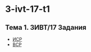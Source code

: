# 3-ivt-17-t1
## Тема 1. 3ИВТ/17 Задания
+ [ИСР](https://github.com/ctel-prj-mng/3-ivt-17-t1-MozartArthur/blob/master/%D0%98%D0%A1%D0%A0.md)
+ [ВСР](https://github.com/ctel-prj-mng/3-ivt-17-t1-MozartArthur/blob/master/%D0%92%D0%A1%D0%A0.md)
